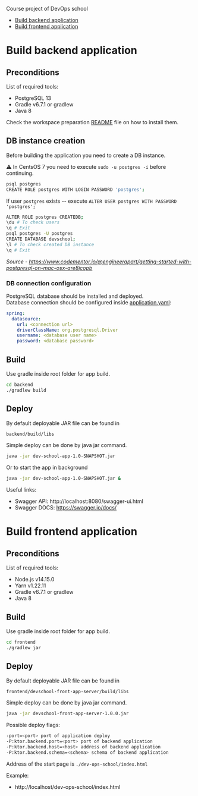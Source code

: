 Course project of DevOps school
- [Build backend application](https://github.com/tdevopsschool/course-project#build-backend-application)
- [Build frontend application](https://github.com/tdevopsschool/course-project#build-frontend-application)

# Build backend application

## Preconditions

List of required tools:
<ul>
    <li>PostgreSQL 13</li>
    <li>Gradle v6.7.1 or gradlew</li>
    <li>Java 8</li>
</ul>

Check the workspace preparation [README](https://github.com/tdevopsschool/.github/tree/main/Workspace-Preparation) file on how to install them.

## DB instance creation

Before building the application you need to create a DB instance.

⚠️ In CentsOS 7 you need to execute `sudo -u postgres -i` before continuing.

```bash
psql postgres
CREATE ROLE postgres WITH LOGIN PASSWORD 'postgres';
```

If user `postgres` exists -- execute `ALTER USER postgres WITH PASSWORD 'postgres';`

```bash
ALTER ROLE postgres CREATEDB;
\du # To check users
\q # Exit
psql postgres -U postgres
CREATE DATABASE devschool;
\l # To check created DB instance
\q # Exit
```

*Source - https://www.codementor.io/@engineerapart/getting-started-with-postgresql-on-mac-osx-are8jcopb*

### DB connection configuration

PostgreSQL database should be installed and deployed.<br>
Database connection should be configured inside [application.yaml](backend/src/main/resources/application.yaml):

```yaml
spring:
  datasource:
    url: <connection url>
    driverClassName: org.postgresql.Driver
    username: <database user name>
    password: <database password>
```

## Build

Use gradle inside root folder for app build.

```bash
cd backend
./gradlew build
```

## Deploy

By default deployable JAR file can be found in

```bash
backend/build/libs
```

Simple deploy can be done by java jar command.

```bash
java -jar dev-school-app-1.0-SNAPSHOT.jar
```

Or to start the app in background

```bash
java -jar dev-school-app-1.0-SNAPSHOT.jar & 
```

Useful links:

* Swagger API: http://localhost:8080/swagger-ui.html
* Swagger DOCS: https://swagger.io/docs/


# Build frontend application

## Preconditions

List of required tools:
<ul>
    <li>Node.js v14.15.0</li>
    <li>Yarn v1.22.11</li>
    <li>Gradle v6.7.1 or gradlew</li>
    <li>Java 8</li>
</ul>

## Build

Use gradle inside root folder for app build.

```bash
cd frontend
./gradlew jar
```

## Deploy

By default deployable JAR file can be found in

```bash
frontend/devschool-front-app-server/build/libs
```

Simple deploy can be done by java jar command.

```bash
java -jar devschool-front-app-server-1.0.0.jar
```
Possible deploy flags:

```bash
-port=<port> port of application deploy
-P:ktor.backend.port=<port> port of backend application
-P:ktor.backend.host=<host> address of backend application     
-P:ktor.backend.schema=<schema> schema of backend application   
```

Address of the start page is `./dev-ops-school/index.html`

Example:
- http://localhost/dev-ops-school/index.html

